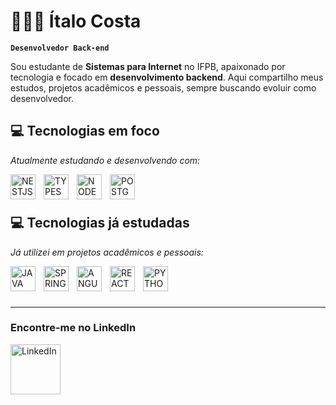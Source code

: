 # 👨🏾‍💻 Ítalo Costa

**`Desenvolvedor Back-end`**

Sou estudante de **Sistemas para Internet** no IFPB, apaixonado por tecnologia e focado em **desenvolvimento backend**. Aqui compartilho meus estudos, projetos acadêmicos e pessoais, sempre buscando evoluir como desenvolvedor.

## 💻 Tecnologias em foco

_Atualmente estudando e desenvolvendo com:_

<img
    align="left"
    alt="NESTJS"
    title="NESTJS"
    width="40px"
    style="padding-right: 10px"    
    src="https://cdn.jsdelivr.net/gh/devicons/devicon@latest/icons/nestjs/nestjs-original.svg"/>

<img
    align="left"
    alt="TYPESCRIPT"
    title="TYPESCRIPT"
    width="40px"
    style="padding-right: 10px"    
    src="https://cdn.jsdelivr.net/gh/devicons/devicon@latest/icons/typescript/typescript-original.svg"/>

<img
    align="left"
    alt="NODEJS"
    title="NODEJS"
    width="40px"
    style="padding-right: 10px"    
    src="https://cdn.jsdelivr.net/gh/devicons/devicon@latest/icons/nodejs/nodejs-plain-wordmark.svg"/>

<img
    align="left"
    alt="POSTGRES"
    title="POSTGRES"
    width="40px"
    style="padding-right: 10px"    
    src="https://cdn.jsdelivr.net/gh/devicons/devicon@latest/icons/postgresql/postgresql-original-wordmark.svg"/>

<br/>
<br/>

## 💻 Tecnologias já estudadas

_Já utilizei em projetos acadêmicos e pessoais:_

<img
    align="left"
    alt="JAVA"
    title="JAVA"
    width="40px"
    style="padding-right: 10px"    
    src="https://cdn.jsdelivr.net/gh/devicons/devicon@latest/icons/java/java-original-wordmark.svg"/>

<img
    align="left"
    alt="SPRING"
    title="SPRING"
    width="40px"
    style="padding-right: 10px"    
    src="https://cdn.jsdelivr.net/gh/devicons/devicon@latest/icons/spring/spring-original-wordmark.svg"/>

<img
    align="left"
    alt="ANGULAR"
    title="ANGULAR"
    width="40px"
    style="padding-right: 10px"    
    src="https://cdn.jsdelivr.net/gh/devicons/devicon@latest/icons/angular/angular-original-wordmark.svg"/>

<img
    align="left"
    alt="REACT"
    title="REACT"
    width="40px"
    style="padding-right: 10px"    
    src="https://cdn.jsdelivr.net/gh/devicons/devicon@latest/icons/react/react-original-wordmark.svg"/>

<img
    align="left"
    alt="PYTHON"
    title="PYTHON"
    width="40px"
    style="padding-right: 10px"    
    src="https://cdn.jsdelivr.net/gh/devicons/devicon@latest/icons/python/python-original-wordmark.svg"/>

<br/>
<br/>
<br/>

---
### Encontre-me no LinkedIn
<a href="https://www.linkedin.com/in/italocostta/" target="_blank">
  <img
      align="left"
      alt="LinkedIn"
      title="LinkedIn"
      width="80px"
      style="padding-right: 10px"
      src="https://cdn.jsdelivr.net/gh/devicons/devicon@latest/icons/linkedin/linkedin-original-wordmark.svg"/>
</a>
